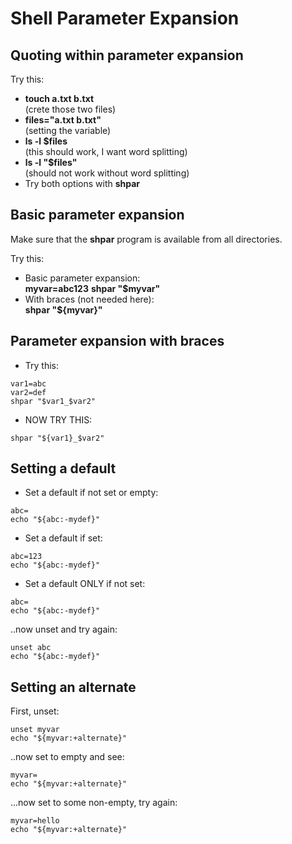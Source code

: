 # Shell Parameter Expansion

## Quoting within parameter expansion

Try this:  
- **touch a.txt b.txt**  
(crete those two files)
- **files="a.txt b.txt"**  
(setting the variable)
- **ls -l $files**  
(this should work, I want word splitting)
- **ls -l "$files"**  
(should not work without word splitting)
- Try both options with **shpar**

## Basic parameter expansion

Make sure that the **shpar** program is available from all directories.  

Try this:  
- Basic parameter expansion:  
**myvar=abc123**
**shpar "$myvar"**
- With braces (not needed here):  
**shpar "${myvar}"**

## Parameter expansion with braces

- Try this:  
```
var1=abc
var2=def
shpar "$var1_$var2"
```
- NOW TRY THIS:  
```
shpar "${var1}_$var2"
```

## Setting a default

- Set a default if not set or empty:  
```
abc=
echo "${abc:-mydef}"
```
- Set a default if set:  
```
abc=123
echo "${abc:-mydef}"
```
- Set a default ONLY if not set:  
```
abc=
echo "${abc:-mydef}"
```  
..now unset and try again:  
```
unset abc
echo "${abc:-mydef}"
```

## Setting an alternate

First, unset:  
```
unset myvar
echo "${myvar:+alternate}"
```  
..now set to empty and see:  
```
myvar=
echo "${myvar:+alternate}"
```  
...now set to some non-empty, try again:  
```
myvar=hello
echo "${myvar:+alternate}"
```




